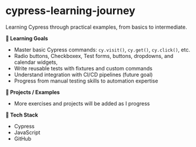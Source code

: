 # cypress-learning-journey
Learning Cypress through practical examples, from basics to intermediate.

**🌱 Learning Goals**

- Master basic Cypress commands: `cy.visit()`, `cy.get()`, `cy.click()`, etc.
- Radio buttons, Checkboxex, Test forms, buttons, dropdowns, and calendar widgets,
- Write reusable tests with fixtures and custom commands
- Understand integration with CI/CD pipelines (future goal)
- Progress from manual testing skills to automation expertise

**📂 Projects / Examples**
- More exercises and projects will be added as I progress

**🔧 Tech Stack**
- Cypress
- JavaScript
- GitHub
